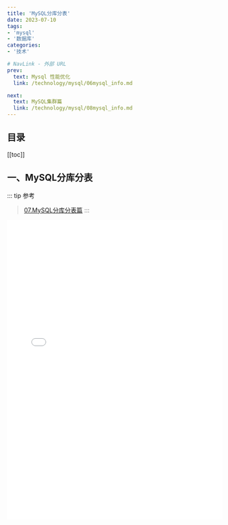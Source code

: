 ```yaml
---
title: 'MySQL分库分表'
date: 2023-07-10
tags:
- 'mysql'
- '数据库'
categories:
- '技术'

# NavLink - 外部 URL
prev:
  text: Mysql 性能优化
  link: /technology/mysql/06mysql_info.md

next:
  text: MySQL集群篇
  link: /technology/mysql/08mysql_info.md
---
```

## 目录
[[toc]]

## 一、MySQL分库分表
::: tip 参考
> [07.MySQL分库分表篇](/file/mysql/07.MySQL分库分表篇.pdf)
:::
<embed id="pdfPlayer" src="/file/mysql/07.MySQL分库分表篇.pdf" type="application/pdf" width="100%" height="700" >
